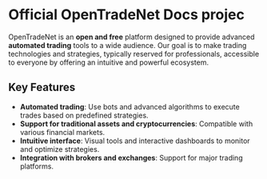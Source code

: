 # Official OpenTradeNet Docs projec

OpenTradeNet is an **open and free** platform designed to provide advanced **automated trading** tools to a wide audience. Our goal is to make trading technologies and strategies, typically reserved for professionals, accessible to everyone by offering an intuitive and powerful ecosystem.

## Key Features
- **Automated trading**: Use bots and advanced algorithms to execute trades based on predefined strategies.
- **Support for traditional assets and cryptocurrencies**: Compatible with various financial markets.
- **Intuitive interface**: Visual tools and interactive dashboards to monitor and optimize strategies.
- **Integration with brokers and exchanges**: Support for major trading platforms.



